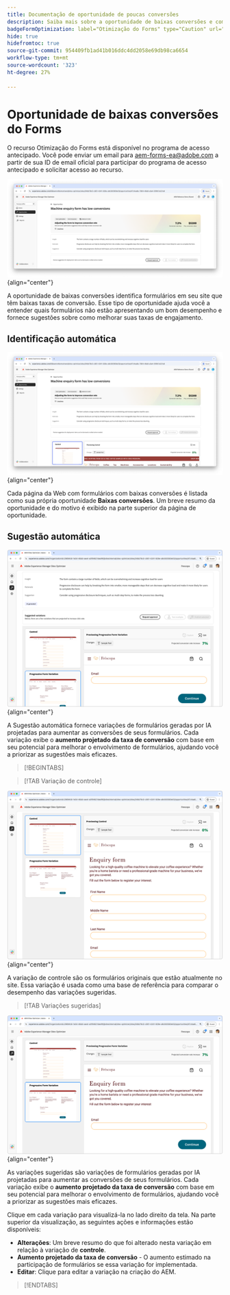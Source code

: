 ```yaml
---
title: Documentação de oportunidade de poucas conversões
description: Saiba mais sobre a oportunidade de baixas conversões e como usá-la para melhorar o envolvimento de formulários no seu site.
badgeFormOptimization: label="Otimização do Forms" type="Caution" url="../../opportunity-types/form-optimization.md" tooltip="Otimização do Forms"
hide: true
hidefromtoc: true
source-git-commit: 954409fb1ad41b016ddc4dd2058e69db98ca6654
workflow-type: tm+mt
source-wordcount: '323'
ht-degree: 27%

---
```



# Oportunidade de baixas conversões do Forms

<span class="preview"> O recurso Otimização do Forms está disponível no programa de acesso antecipado. Você pode enviar um email para aem-forms-ea@adobe.com a partir de sua ID de email oficial para participar do programa de acesso antecipado e solicitar acesso ao recurso. </span>

![Oportunidade de poucas conversões](./assets/low-conversions/hero.png){align="center"}

A oportunidade de baixas conversões identifica formulários em seu site que têm baixas taxas de conversão. Esse tipo de oportunidade ajuda você a entender quais formulários não estão apresentando um bom desempenho e fornece sugestões sobre como melhorar suas taxas de engajamento.

## Identificação automática

![Identificar automaticamente poucas conversões](./assets/low-conversions/auto-identify.png){align="center"}

Cada página da Web com formulários com baixas conversões é listada como sua própria oportunidade **Baixas conversões**. Um breve resumo da oportunidade e do motivo é exibido na parte superior da página de oportunidade.

## Sugestão automática

![Sugerir poucas conversões automaticamente](./assets/low-conversions/auto-suggest.png){align="center"}

A Sugestão automática fornece variações de formulários geradas por IA projetadas para aumentar as conversões de seus formulários. Cada variação exibe o **aumento projetado da taxa de conversão** com base em seu potencial para melhorar o envolvimento de formulários, ajudando você a priorizar as sugestões mais eficazes.

>[!BEGINTABS]

>[!TAB Variação de controle]

![Variações de controle](./assets/low-conversions/control-variation.png){align="center"}

A variação de controle são os formulários originais que estão atualmente no site. Essa variação é usada como uma base de referência para comparar o desempenho das variações sugeridas.

>[!TAB Variações sugeridas]

![Variações sugeridas](./assets/low-conversions/suggested-variations.png){align="center"}

As variações sugeridas são variações de formulários geradas por IA projetadas para aumentar as conversões de seus formulários. Cada variação exibe o **aumento projetado da taxa de conversão** com base em seu potencial para melhorar o envolvimento de formulários, ajudando você a priorizar as sugestões mais eficazes.

Clique em cada variação para visualizá-la no lado direito da tela. Na parte superior da visualização, as seguintes ações e informações estão disponíveis:

* **Alterações**: Um breve resumo do que foi alterado nesta variação em relação à variação de **controle**.
* **Aumento projetado da taxa de conversão** - O aumento estimado na participação de formulários se essa variação for implementada.
* **Editar**: Clique para editar a variação na criação do AEM.

>[!ENDTABS]


<!-- 

## Auto-optimize

[!BADGE Ultimate]{type=Positive tooltip="Ultimate"}

![Auto-optimize low conversions](./assets/low-conversions/auto-optimize.png){align="center"}

Sites Optimizer Ultimate adds the ability to deploy auto-optimization for the issues found by the low conversions opportunity.

>[!BEGINTABS]

>[!TAB Test multiple]


>[!TAB Publish selected]

{{auto-optimize-deploy-optimization-slack}}

>[!TAB Request approval]

{{auto-optimize-request-approval}}

>[!ENDTABS]


-->